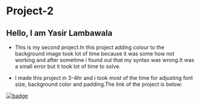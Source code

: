 # Project-2

## Hello, I am Yasir Lambawala

- This is my second project.In this project adding colour to the background image took lot of time because it was some how not working and after sometime i found out that my syntax was wrong.It was a small error but it took lot of time to solve.

- I made this project in 3-4hr and i took most of the time for adjusting font size, background color and padding.The link of the project is below:

[![badge](https://img.shields.io/badge/Link-Project--3-lightgrey)](https://project2-25722.netlify.app/)

